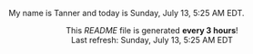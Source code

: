 My name is Tanner and today is Sunday, July 13, 5:25 AM EDT.

<p align="center">This <i>README</i> file is generated <b>every 3 hours</b>!</br>Last refresh: Sunday, July 13, 5:25 AM EDT<br /></p>

